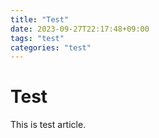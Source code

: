 ```yaml
---
title: "Test"
date: 2023-09-27T22:17:48+09:00
tags: "test"
categories: "test"
---
```


# Test

This is test article.
